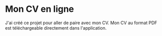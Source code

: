 # Mon CV en ligne

J'ai créé ce projet pour aller de paire avec mon CV.
Mon CV au format PDF est téléchargeable directement dans l'application.
